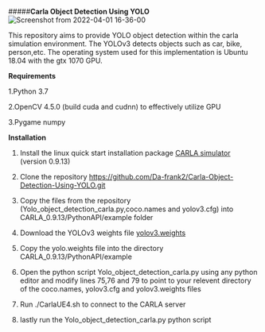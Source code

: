 #####**Carla Object Detection Using YOLO**
![Screenshot from 2022-04-01 16-36-00](https://user-images.githubusercontent.com/85341949/161832011-831f0b98-e9ca-4658-b9bf-e8a0e2b3c916.png)

This repository aims to provide YOLO object detection within the carla simulation environment. The YOLOv3 detects objects such as car, bike, person,etc. The operating system used for this implementation is Ubuntu 18.04 with the gtx 1070 GPU.

**Requirements**

1.Python 3.7

2.OpenCV 4.5.0 (build cuda and cudnn) to effectively utilize GPU

3.Pygame numpy

**Installation**

1. Install the linux quick start installation package [CARLA simulator](https://carla.readthedocs.io/en/latest/start_quickstart/) (version 0.9.13) 

2. Clone the repository https://github.com/Da-frank2/Carla-Object-Detection-Using-YOLO.git

3. Copy the files from the repository (Yolo_object_detection_carla.py,coco.names and yolov3.cfg) into CARLA_0.9.13/PythonAPI/example folder

4. Download the YOLOv3 weights file [yolov3.weights](https://drive.google.com/file/d/1xYasjU52whXMLT5MtF7RCPQkV66993oR/view)

5. Copy the yolo.weights file into the directory CARLA_0.9.13/PythonAPI/example

6. Open the python script Yolo_object_detection_carla.py using any python editor and modify lines 75,76 and 79 to point to your relevent directory of the coco.names, yolov3.cfg and yolov3.weights files    

4. Run ./CarlaUE4.sh to connect to the CARLA server

5. lastly run the Yolo_object_detection_carla.py python script 
